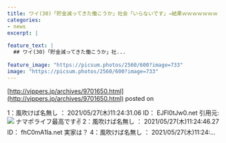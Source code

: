 ```yaml
---
title: ワイ(30)「貯金減ってきた働こうか」社会「いらないです」→結果ｗｗｗｗｗｗｗ
categories:
- news
excerpt: |
  
feature_text: |
  ## ワイ(30)「貯金減ってきた働こうか」社...
  
feature_image: "https://picsum.photos/2560/600?image=733"
image: "https://picsum.photos/2560/600?image=733"
---
```


[http://vippers.jp/archives/9701650.html](http://vippers.jp/archives/9701650.html)
posted on 

<!--more-->

1：風吹けば名無し ： 2021/05/27(木)11:24:31.06 ID： EJFl0tJw0.net 引用元:![](http://imgur.com/nEPWa1T.jpg) ナマポライフ最高です✌ 2：風吹けば名無し ： 2021/05/27(木)11:24:46.27 ID： fhC0mA1Ia.net 実家は？ 4：風吹けば名無し ： 2021/05/27(木)11:24:...
